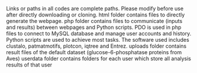 Links or paths in all codes are complete paths. Please modify before use after directly downloading or cloning.
html folder contains files to directly generate the webpage. 
php folder contains files to communicate (inputs and results) between webpages and Python scripts. PDO is used in php files to connect to MySQL database and manage user accounts and history.
Python scripts are used to achieve most tasks. The software used includes clustalo, patmatmotifs, plotcon, iqtree and Entrez.
uploads folder contains result files of the default dataset (glucose-6-phosphatase proteins from Aves)
userdata folder contains folders for each user which store all analysis results of that user

